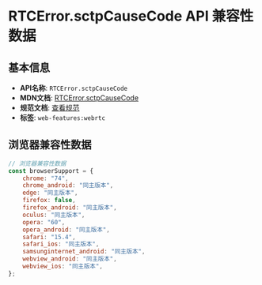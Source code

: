 # RTCError.sctpCauseCode API 兼容性数据

## 基本信息

- **API名称**: `RTCError.sctpCauseCode`
- **MDN文档**: [RTCError.sctpCauseCode](https://developer.mozilla.org/docs/Web/API/RTCError/sctpCauseCode)
- **规范文档**: [查看规范](https://w3c.github.io/webrtc-pc/#dom-rtcerror-sctpcausecode)
- **标签**: `web-features:webrtc`

## 浏览器兼容性数据

```javascript
// 浏览器兼容性数据
const browserSupport = {
    chrome: "74",
    chrome_android: "同主版本",
    edge: "同主版本",
    firefox: false,
    firefox_android: "同主版本",
    oculus: "同主版本",
    opera: "60",
    opera_android: "同主版本",
    safari: "15.4",
    safari_ios: "同主版本",
    samsunginternet_android: "同主版本",
    webview_android: "同主版本",
    webview_ios: "同主版本",
};

```

